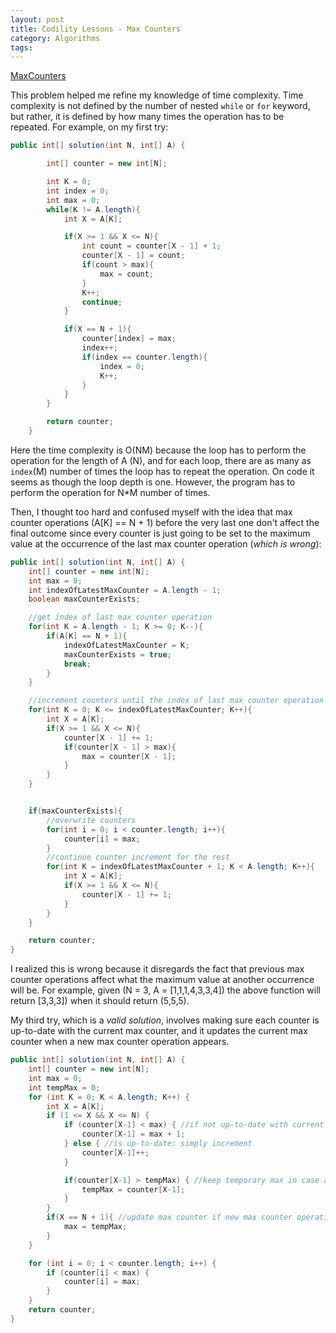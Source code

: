 ```yaml
---
layout: post
title: Codility Lessons - Max Counters
category: Algorithms
tags:
---
```


[MaxCounters](https://app.codility.com/programmers/lessons/4-counting_elements/max_counters/)

This problem helped me refine my knowledge of time complexity. Time complexity is not defined by the number of nested `while` or `for` keyword, but rather, it is defined by how many times the operation has to be repeated. For example, on my first try:

```java
public int[] solution(int N, int[] A) {

        int[] counter = new int[N];

        int K = 0;
        int index = 0;
        int max = 0;
        while(K != A.length){
            int X = A[K];

            if(X >= 1 && X <= N){
                int count = counter[X - 1] + 1;
                counter[X - 1] = count;
                if(count > max){
                    max = count;
                }
                K++;
                continue;
            }

            if(X == N + 1){
                counter[index] = max;
                index++;
                if(index == counter.length){
                    index = 0;
                    K++;
                }
            }
        }

        return counter;
    }
```
Here the time complexity is O(NM) because the loop has to perform the operation for the length of A (N), and for each loop, there are as many as `index`(M) number of times the loop has to repeat the operation. On code it seems as though the loop depth is one. However, the program has to perform the operation for N*M number of times.

Then, I thought too hard and confused myself with the idea that max counter operations (A[K] == N + 1) before the very last one don't affect the final outcome since every counter is just going to be set to the maximum value at the occurrence of the last max counter operation (*which is wrong*):

```java
public int[] solution(int N, int[] A) {
    int[] counter = new int[N];
    int max = 0;
    int indexOfLatestMaxCounter = A.length - 1;
    boolean maxCounterExists;

    //get index of last max counter operation
    for(int K = A.length - 1; K >= 0; K--){
        if(A[K] == N + 1){
            indexOfLatestMaxCounter = K;
            maxCounterExists = true;
            break;
        }
    }

    //increment counters until the index of last max counter operation
    for(int K = 0; K <= indexOfLatestMaxCounter; K++){
        int X = A[K];
        if(X >= 1 && X <= N){
            counter[X - 1] += 1;
            if(counter[X - 1] > max){
                max = counter[X - 1];
            }
        }
    }


    if(maxCounterExists){
        //overwrite counters
        for(int i = 0; i < counter.length; i++){
            counter[i] = max;
        }
        //continue counter increment for the rest
        for(int K = indexOfLatestMaxCounter + 1; K < A.length; K++){
            int X = A[K];
            if(X >= 1 && X <= N){
                counter[X - 1] += 1;
            }
        }
    }

    return counter;
}
```
I realized this is wrong because it disregards the fact that previous max counter operations affect what the maximum value at another occurrence will be. For example, given (N = 3, A = [1,1,1,4,3,3,4]) the above function will return [3,3,3]) when it should return (5,5,5).

My third try, which is a *valid solution*, involves making sure each counter is up-to-date with the current max counter, and it updates the current max counter when a new max counter operation appears.

```java
public int[] solution(int N, int[] A) {
    int[] counter = new int[N];        
    int max = 0;
    int tempMax = 0;
    for (int K = 0; K < A.length; K++) {
        int X = A[K];
        if (1 <= X && X <= N) {
            if (counter[X-1] < max) { //if not up-to-date with current max
                counter[X-1] = max + 1;
            } else { //is up-to-date: simply increment
                counter[X-1]++;
            }

            if(counter[X-1] > tempMax) { //keep temporary max in case another max counter operation appears
                tempMax = counter[X-1];
            }  
        }
        if(X == N + 1){ //update max counter if new max counter operation appears
            max = tempMax;    
        }
    }

    for (int i = 0; i < counter.length; i++) {
        if (counter[i] < max) {
            counter[i] = max;
        }
    }
    return counter;
}
```
